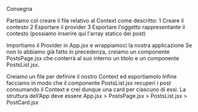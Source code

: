Consegna

Partiamo col creare il file relativo al Context come descritto:
1 Creare il contesto
2 Esportare il provider
3 Esportare l'oggetto rappresentante il contesto (possiamo inserire qui l'array statico dei post)

Importiamo il Provider in App.jsx e wrappiamoci la nostra applicazione
Se non lo abbiamo già fatto in precedenza, creiamo un componente PostsPage.jsx che conterrà al suo interno un titolo e un componente PostsList.jsx.

Creiamo un file per definire il nostro Context ed esportiamolo
Infine facciamo in modo che il componente PostsList.jsx recuperi i post consumando il Context e crei dunque una card per ciascuno di essi.
La struttura dell’App deve essere
App.jsx > PostsPage.jsx > PostsList.jsx > PostCard.jsx
